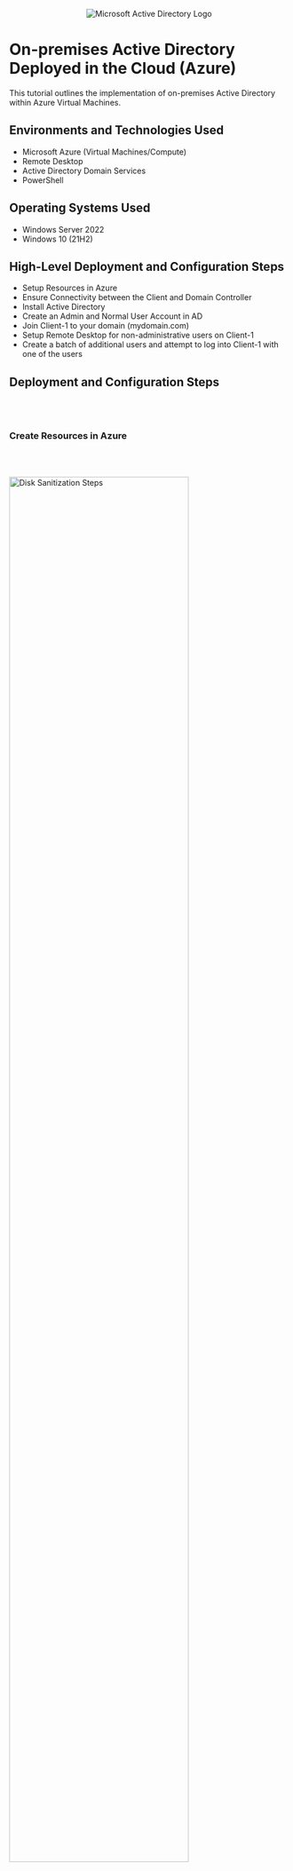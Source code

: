 <p align="center">
<img src="https://i.imgur.com/pU5A58S.png" alt="Microsoft Active Directory Logo"/>
</p>

<h1>On-premises Active Directory Deployed in the Cloud (Azure)</h1>
This tutorial outlines the implementation of on-premises Active Directory within Azure Virtual Machines.<br/>



<h2>Environments and Technologies Used</h2>

- Microsoft Azure (Virtual Machines/Compute)
- Remote Desktop
- Active Directory Domain Services
- PowerShell

<h2>Operating Systems Used </h2>

- Windows Server 2022
- Windows 10 (21H2)

<h2>High-Level Deployment and Configuration Steps</h2>

- Setup Resources in Azure
- Ensure Connectivity between the Client and Domain Controller
- Install Active Directory
- Create an Admin and Normal User Account in AD
- Join Client-1 to your domain (mydomain.com)
- Setup Remote Desktop for non-administrative users on Client-1
- Create a batch of additional users and attempt to log into Client-1 with one of the users

<h2>Deployment and Configuration Steps</h2>
<br />
<br />
<h3 align="left">Create Resources in Azure</h3>
<br />
<br />
<p>

  
  <img src="https://i.imgur.com/GfT71Ka.png" height="80%" width="80%" alt="Disk Sanitization Steps"/>
</p>
<p>
<br />
<br />
Create the Domain Controller VM (Windows Server 2022) named |DC-1|
</p>
<br />
<br />
<p>
<img src="https://i.imgur.com/U4NcVRe.png" height="80%" width="80%" alt="Disk Sanitization Steps"/>
</p>
<p>
<br />
<br />
Create the Client VM (Windows 10) named |Client|. Use the same Resource Group
</p>
<br />
<br />
<p>
<img src="https://i.imgur.com/OHOVRPi.png" height="80%" width="80%" alt="Disk Sanitization Steps"/>
</p>
<p>
<br />
<br />
Set Domain Controller’s NIC Private IP address static:
</p>
<br />
<br />

<img src="https://i.imgur.com/mznqDV5.png" height="80%" width="80%" alt="Disk Sanitization Steps"/>
<br />
<br />

Verify that both VMs are in the same Vnet(Virtual Network). You can check the topology with Network Watcher.
<br />
<br />
<br />

<img src="https://i.imgur.com/L7CrNBo.png" height="80%" width="80%" alt="Disk Sanitization Steps"/>
<br />
<br />

<h3 align="left">Ensure Connectivity between the client and Domain Controller</h3>
<br />
<br />
Login to Client-1 with Remote Desktop and ping DC-1’s private IP address with ping -t <ip address> (perpetual ping)
<br />
<br />

<img src="https://i.imgur.com/eGbvXsz.png" height="80%" width="80%" alt="Disk Sanitization Steps"/>
<br />
<br />
Login to the Domain Controller and enable ICMPv4 in on the local windows Firewall
<br />
<br />
<img src="https://i.imgur.com/gd50U4W.png" height="80%" width="80%" alt="Disk Sanitization Steps"/>
<br />
<br />
Check back at Client-1 to see the ping succeed:
<br />
<br />
<img src="https://i.imgur.com/gxtMDa4.png" height="80%" width="80%" alt="Disk Sanitization Steps"/>
<br />
<br />
  
<h3 align="left">Installing Active Directory</h3>
<br />
<br />

Login to DC-1 and install Active Directory Domain Services
<br />
<br />

<img src="https://i.imgur.com/gXWVoHj.png" height="80%" width="80%" alt="Disk Sanitization Steps"/>
<br />
<br />
  
Promote as a Domain Controller:
<br />
<br />
  
<img src="https://i.imgur.com/0sT1bwv.png" height="80%" width="80%" alt="Disk Sanitization Steps"/>
<br />
<br />
  
Promote as a DC: Setup a new forest as mydomain.com (can be anything, just remember what it is)
<br />
<br />
  
<img src="https://i.imgur.com/WHH5tBD.png" height="80%" width="80%" alt="Disk Sanitization Steps"/>
<br />
<br />

Restart and then log back into DC-1 as user: mydomain.com\labuser
<br />
<br />
  
<img src="https://i.imgur.com/LgtNcyL.png" height="80%" width="80%" alt="Disk Sanitization Steps"/>
<br />
<br />
 
<h3 align="left">Create an Admin and Normal User Account in AD</h3>
<br />
<br />
  
In Active Directory Users and Computers (ADUC), create an Organizational Unit (OU) called “_EMPLOYEES” and "_ADMINS"
<br />
<br />
  
<img src="https://i.imgur.com/niMqWpd.png" height="80%" width="80%" alt="Disk Sanitization Steps"/>
<br />
<br />
   
<img src="https://i.imgur.com/SfIYWad.png" height="80%" width="80%" alt="Disk Sanitization Steps"/>
<br />
<br />
  
Create a new employee named “Johnny VMan” (same password) with the username of “Johnny_admin”
<br />
<br />
    
<img src="https://i.imgur.com/Lk96BPh.png" height="80%" width="80%" alt="Disk Sanitization Steps"/>
<br />
<br />
  
Add Johnny_admin to the “Domain Admins” Security Group
<br />
<br />
  
<img src="https://i.imgur.com/LZkhdlu.png" height="80%" width="80%" alt="Disk Sanitization Steps"/>
<br />
<br />
  
<img src="https://i.imgur.com/DOsaVl3.png" height="80%" width="80%" alt="Disk Sanitization Steps"/>
<br />
<br />
  
<img src="https://i.imgur.com/qg0wF3K.png" height="80%" width="80%" alt="Disk Sanitization Steps"/>
<br />
<br />
  
<img src="https://i.imgur.com/A4Qgc4X.png" height="80%" width="80%" alt="Disk Sanitization Steps"/>
<br />
<br />
  
<img src="https://i.imgur.com/nJaxfP1.png" height="80%" width="80%" alt="Disk Sanitization Steps"/>
<br />
<br />
  
Log out/close the Remote Desktop connection to DC-1 and log back in as “mydomain.com\Johnny_admin”
<br />
<br />
  
<img src="https://i.imgur.com/6a7ltWe.png" height="80%" width="80%" alt="Disk Sanitization Steps"/>
<br />
<br />

<h3 align="left">Join Client-1 to your domain (mydomain.com)</h3>
<br />
<br />

From the Azure Portal, set Client-1’s DNS settings to the DC’s Private IP address
<br />
<br />

<img src="https://i.imgur.com/KZ7ZBsZ.png" height="80%" width="80%" alt="Disk Sanitization Steps"/>
<br />
<br />
  
From the Azure Portal, restart Client-1
<br />
<br />
  
Login to Client-1 (Remote Desktop) as the original local admin (labuser) and join it to the domain |computer will restart|
<br />
<br />
  
<img src="https://i.imgur.com/WNRBYvs.png" height="80%" width="80%" alt="Disk Sanitization Steps"/>
<br />
<br />
  
<img src="https://i.imgur.com/PeEBULu.png" height="80%" width="80%" alt="Disk Sanitization Steps"/>
<br />
<br />
  
<img src="https://i.imgur.com/xSr4Jyy.png" height="80%" width="80%" alt="Disk Sanitization Steps"/>
<br />
<br />
  
<img src="https://i.imgur.com/jhvlR4m.png" height="80%" width="80%" alt="Disk Sanitization Steps"/>
<br />
<br />
  
Login to the Domain Controller (Remote Desktop) and verify Client-1 shows up in Active Directory Users and Computers (ADUC) inside the “Computers” container on the root of the domain
<br />
<br />

Create a new OU named “_CLIENTS” and drag Client-1 into there
<br />
<br />
  
<img src="https://i.imgur.com/GE7fJZC.png" height="80%" width="80%" alt="Disk Sanitization Steps"/>
<br />
<br />
  
<h3 align="left">Setup Remote Desktop for non-administrative users on Client-1</h3>
<br />
<br />
<p>
Log into Client-1 as mydomain.com\Johnny_admin and open system properties.
</p>
<p>
  Click “Remote Desktop”.
</p>
<p>
  Allow “domain users” access to remote desktop.
</p>
<p>
  You can now log into Client-1 as a normal, non-administrative user now.
</p>
<p>
  Normally you’d want to do this with Group Policy that allows you to change MANY systems at once (maybe a future lab)
<br />
<br />

<img src="https://i.imgur.com/oeTMvYh.png" height="80%" width="80%" alt="Disk Sanitization Steps"/>
<br />
<br />
  

<h3 align="left">Create a bunch of additional users and attempt to log into client-1 with one of the users</h3>
<br />
<p>
  Login to DC-1 as Johnny_admin
</p>
<p>
  Open PowerShell_ise as an administrator.
</p> 
<p>  
  Create a new File and paste the contents of this script into it: https://github.com/JohnnyfiveAZR/Active-Directory
<br />
<br />
  
<img src="https://i.imgur.com/Iic8jTH.png" height="80%" width="80%" alt="Disk Sanitization Steps"/>
<br />
<br />
  
  
<img src="https://i.imgur.com/nkKJwDx.png" height="80%" width="80%" alt="Disk Sanitization Steps"/>
<br />
<br />
  
  
<img src="https://i.imgur.com/5ppkwmC.png" height="80%" width="80%" alt="Disk Sanitization Steps"/>
<br />
<br />

Run the script and observe the accounts being created
<br />
<br />
  
  
<img src="https://i.imgur.com/5a95s0z.png" height="80%" width="80%" alt="Disk Sanitization Steps"/>
<br />
<br />
  
When finished, open ADUC and observe the accounts in the appropriate OU
attempt to log into Client-1 with one of the accounts (take note of the password in the script)
<br />
<br />

<img src="https://i.imgur.com/Mm0IEFI.png" height="80%" width="80%" alt="Disk Sanitization Steps"/>
<br />
<br />
  
<img src="https://i.imgur.com/QMm3pbC.png" height="80%" width="80%" alt="Disk Sanitization Steps"/>
<br />
<br />
  
<img src="https://i.imgur.com/HcldyWN.png" height="80%" width="80%" alt="Disk Sanitization Steps"/>
<br />
<br />
  
  
Text
  
